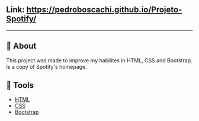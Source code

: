 ## Link: https://pedroboscachi.github.io/Projeto-Spotify/

<hr>

## 🧠 About 

<p>This project was made to improve my habilites in HTML, CSS and Bootstrap. Is a copy of Spotify's homepage.</p>

## 🔨 Tools

- [HTML](https://pt.wikipedia.org/wiki/HTML5)
- [CSS](https://developer.mozilla.org/pt-BR/docs/Web/CSS)
- [Bootstrap](https://getbootstrap.com/)
